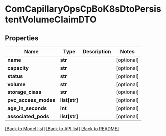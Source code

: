 # ComCapillaryOpsCpBoK8sDtoPersistentVolumeClaimDTO

## Properties
Name | Type | Description | Notes
------------ | ------------- | ------------- | -------------
**name** | **str** |  | [optional] 
**capacity** | **str** |  | [optional] 
**status** | **str** |  | [optional] 
**volume** | **str** |  | [optional] 
**storage_class** | **str** |  | [optional] 
**pvc_access_modes** | **list[str]** |  | [optional] 
**age_in_seconds** | **int** |  | [optional] 
**associated_pods** | **list[str]** |  | [optional] 

[[Back to Model list]](../README.md#documentation-for-models) [[Back to API list]](../README.md#documentation-for-api-endpoints) [[Back to README]](../README.md)

